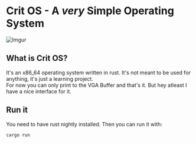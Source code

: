 # Crit OS - A *very* Simple Operating System
![Imgur](https://i.imgur.com/x3JWfHm.png) 
## What is Crit OS?

It's an x86_64 operating system written in rust. It's not meant to be used for anything, it's just a learning project.  
For now you can only print to the VGA Buffer and that's it. But hey atleast I have a nice interface for it.

## Run it

You need to have rust nightly installed. Then you can run it with:

```bash
cargo run
```
